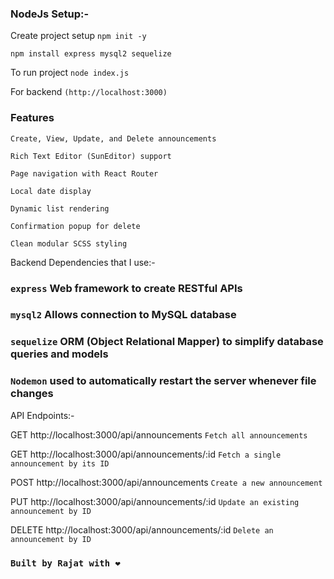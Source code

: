 ### NodeJs Setup:-

Create project setup `npm init -y`

`npm install express mysql2 sequelize`

To run project `node index.js`

For backend `(http://localhost:3000)`

### Features

`Create, View, Update, and Delete announcements`

`Rich Text Editor (SunEditor) support`

`Page navigation with React Router`

`Local date display`

`Dynamic list rendering`

`Confirmation popup for delete`

`Clean modular SCSS styling`

Backend Dependencies that I use:-

### `express` Web framework to create RESTful APIs

### `mysql2` Allows connection to MySQL database

### `sequelize` ORM (Object Relational Mapper) to simplify database queries and models

### `Nodemon` used to automatically restart the server whenever file changes

API Endpoints:-

GET http://localhost:3000/api/announcements `Fetch all announcements`

GET http://localhost:3000/api/announcements/:id `Fetch a single announcement by its ID`

POST http://localhost:3000/api/announcements `Create a new announcement`

PUT http://localhost:3000/api/announcements/:id `Update an existing announcement by ID`

DELETE http://localhost:3000/api/announcements/:id `Delete an announcement by ID`

### `Built by Rajat with ❤️`
